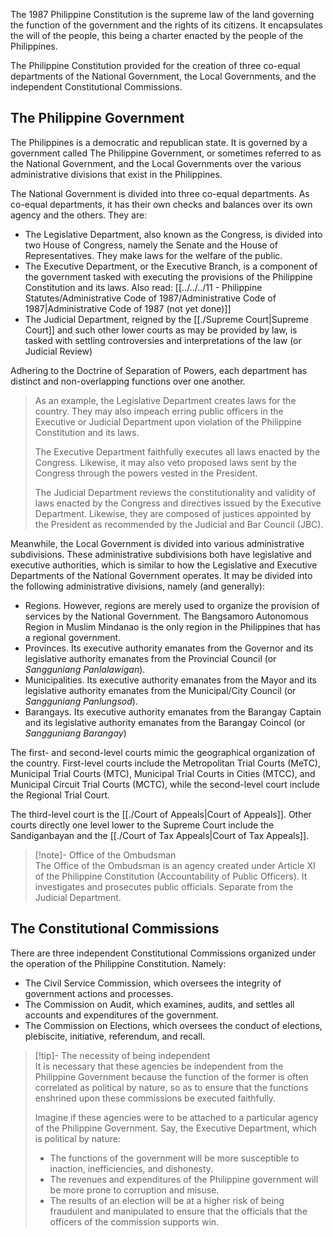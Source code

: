 The 1987 Philippine Constitution is the supreme law of the land governing the function of the government and the rights of its citizens. It encapsulates the will of the people, this being a charter enacted by the people of the Philippines.

The Philippine Constitution provided for the creation of three co-equal departments of the National Government, the Local Governments, and the independent Constitutional Commissions.

## The Philippine Government
The Philippines is a democratic and republican state. It is governed by a government called The Philippine Government, or sometimes referred to as the National Government, and the Local Governments over the various administrative divisions that exist in the Philippines.

The National Government is divided into three co-equal departments. As co-equal departments, it has their own checks and balances over its own agency and the others. They are:
- The Legislative Department, also known as the Congress, is divided into two House of Congress, namely the Senate and the House of Representatives. They make laws for the welfare of the public.
- The Executive Department, or the Executive Branch, is a component of the government tasked with executing the provisions of the Philippine Constitution and its laws. Also read: [[../../../11 - Philippine Statutes/Administrative Code of 1987/Administrative Code of 1987|Administrative Code of 1987 (not yet done)]]
- The Judicial Department, reigned by the [[./Supreme Court|Supreme Court]] and such other lower courts as may be provided by law, is tasked with settling controversies and interpretations of the law (or Judicial Review)

Adhering to the Doctrine of Separation of Powers, each department has distinct and non-overlapping functions over one another.

> As an example, the Legislative Department creates laws for the country. They may also impeach erring public officers in the Executive or Judicial Department upon violation of the Philippine Constitution and its laws.
> 
> The Executive Department faithfully executes all laws enacted by the Congress. Likewise, it may also veto proposed laws sent by the Congress through the powers vested in the President.
> 
> The Judicial Department reviews the constitutionality and validity of laws enacted by the Congress and directives issued by the Executive Department. Likewise, they are composed of justices appointed by the President as recommended by the Judicial and Bar Council (JBC).

Meanwhile, the Local Government is divided into various administrative subdivisions. These administrative subdivisions both have legislative and executive authorities, which is similar to how the Legislative and Executive Departments of the National Government operates. It may be divided into the following administrative divisions, namely (and generally):
- Regions. However, regions are merely used to organize the provision of services by the National Government. The Bangsamoro Autonomous Region in Muslim Mindanao is the only region in the Philippines that has a regional government.
- Provinces. Its executive authority emanates from the Governor and its legislative authority emanates from the Provincial Council (or *Sangguniang Panlalawigan*).
- Municipalities. Its executive authority emanates from the Mayor and its legislative authority emanates from the Municipal/City Council (or *Sangguniang Panlungsod*).
- Barangays. Its executive authority emanates from the Barangay Captain and its legislative authority emanates from the Barangay Coincol (or *Sangguniang Barangay*)

The first- and second-level courts mimic the geographical organization of the country. First-level courts include the Metropolitan Trial Courts (MeTC), Municipal Trial Courts (MTC), Municipal Trial Courts in Cities (MTCC), and Municipal Circuit Trial Courts (MCTC), while the second-level court include the Regional Trial Court.

The third-level court is the [[./Court of Appeals|Court of Appeals]]. Other courts directly one level lower to the Supreme Court include the Sandiganbayan and the [[./Court of Tax Appeals|Court of Tax Appeals]].

> [!note]- Office of the Ombudsman  
> The Office of the Ombudsman is an agency created under Article XI of the Philippine Constitution (Accountability of Public Officers). It investigates and prosecutes public officials. Separate from the Judicial Department.

## The Constitutional Commissions
There are three independent Constitutional Commissions organized under the operation of the Philippine Constitution. Namely:
- The Civil Service Commission, which oversees the integrity of government actions and processes.
- The Commission on Audit, which examines, audits, and settles all accounts and expenditures of the government.
- The Commission on Elections, which oversees the conduct of elections, plebiscite, initiative, referendum, and recall.

> [!tip]- The necessity of being independent  
> It is necessary that these agencies be independent from the Philippine Government because the function of the former is often correlated as political by nature, so as to ensure that the functions enshrined upon these commissions be executed faithfully.
> 
> Imagine if these agencies were to be attached to a particular agency of the Philippine Government. Say, the Executive Department, which is political by nature:
> 
> - The functions of the government will be more susceptible to inaction, inefficiencies, and dishonesty.
> - The revenues and expenditures of the Philippine government will be more prone to corruption and misuse.
> - The results of an election will be at a higher risk of being fraudulent and manipulated to ensure that the officials that the officers of the commission supports win.
